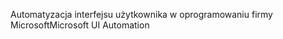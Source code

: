 <span data-ttu-id="ead6c-101">Automatyzacja interfejsu użytkownika w oprogramowaniu firmy Microsoft</span><span class="sxs-lookup"><span data-stu-id="ead6c-101">Microsoft UI Automation</span></span>